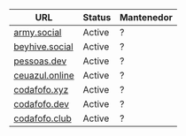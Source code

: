 | URL                                       | Status | Mantenedor |
|-------------------------------------------|--------|------------|
| [army.social](https://army.social)        | Active | ?          |
| [beyhive.social](https://beyhive.social)  | Active | ?          |
| [pessoas.dev](https://pessoas.dev)        | Active | ?          |
| [ceuazul.online](https://ceuazul.online)  | Active | ?          |
| [codafofo.xyz](https://codafofo.xyz)      | Active | ?          |
| [codafofo.dev](https://codafofo.dev)      | Active | ?          |
| [codafofo.club](https://codafofo.club)    | Active | ?          |
